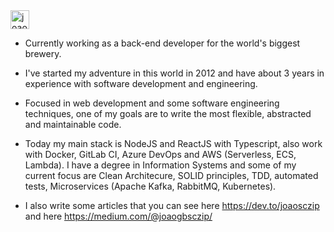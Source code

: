 <a href="https://dev.to/joaosczip">
  <img src="https://d2fltix0v2e0sb.cloudfront.net/dev-badge.svg" alt="joaosczip's DEV Profile" height="30" width="30">
</a>

- Currently working as a back-end developer for the world's biggest brewery. 

- I've started my adventure in this world in 2012 and have about 3 years in experience with software development and engineering. 

- Focused in web development and some software engineering techniques, one of my goals are to write the most flexible, abstracted and maintainable code. 

- Today my main stack is NodeJS and ReactJS with Typescript, also work with Docker, GitLab CI, Azure DevOps and AWS (Serverless, ECS, Lambda). I have a degree in Information Systems and some of my current focus are Clean Architecure, SOLID principles, TDD, automated tests, Microservices (Apache Kafka, RabbitMQ, Kubernetes). 

- I also write some articles that you can see here https://dev.to/joaosczip and here https://medium.com/@joaogbsczip/ 
<!--
 I’m currently working on ...
- 🌱 I’m currently learning ...
- 👯 I’m looking to collaborate on ...
- 🤔 I’m looking for help with ...
- 💬 Ask me about ...
- 📫 How to reach me: ...
- 😄 Pronouns: ...
- ⚡ Fun fact: ...
-->
